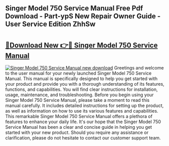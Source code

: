 ## Singer Model 750 Service Manual Free Pdf Download - Part-ypS New Repair Owner Guide - User Service Edition ZhhSw

# <h2><a href="http://bc6211.oget.top/?id=Singer+Model+750+Service+Manual">🔗Download New 👉🔴 Singer Model 750 Service Manual</a></h2>

[![Singer Model 750 Service Manual new download](https://i.imgur.com/5g1atiW.png)](http://bc6211.oget.top/?id=Singer+Model+750+Service+Manual)
Greetings and welcome to the user manual for your newly launched Singer Model 750 Service Manual. This manual is specifically designed to help you get started with your product and provide you with a thorough understanding of its features, functions, and capabilities. You will find clear instructions for installation, usage, maintenance, and troubleshooting. Before you begin using your Singer Model 750 Service Manual, please take a moment to read this manual carefully. It includes detailed instructions for setting up the product, as well as information on how to use its various features and capabilities. This remarkable Singer Model 750 Service Manual offers a plethora of features to enhance your daily life. It's our hope that the Singer Model 750 Service Manual has been a clear and concise guide in helping you get started with your new product. Should you require any assistance or clarification, please do not hesitate to contact our customer support team.
